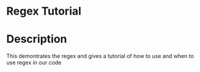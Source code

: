 # Regex Tutorial

# Description
This demontrates the regex and gives a tutorial of how to use and when to use regex in our code 